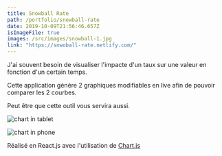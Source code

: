 ```yaml
---
title: Snowball Rate
path: /portfolio/snowball-rate
date: 2019-10-09T21:56:46.657Z
isImageFile: true
images: /src/images/snowball-1.jpg
link: "https://snwoball-rate.netlify.com/"
---
```


J'ai souvent besoin de visualiser l'impacte d'un taux sur une valeur en fonction d'un certain temps.

Cette application génère 2 graphiques modifiables en live afin de pouvoir comparer les 2 courbes.

Peut être que cette outil vous servira aussi.

![chart in tablet](/img/wepb_1078/capture-du-2019-10-09-23-55-38.webp "chart in tablet")

![chart in phone](/img/wepb_1078/capture-du-2019-10-09-23-55-14.webp "chart in phone")

Réalisé en React.js avec l'utilisation de [Chart.js](https://www.chartjs.org/)
